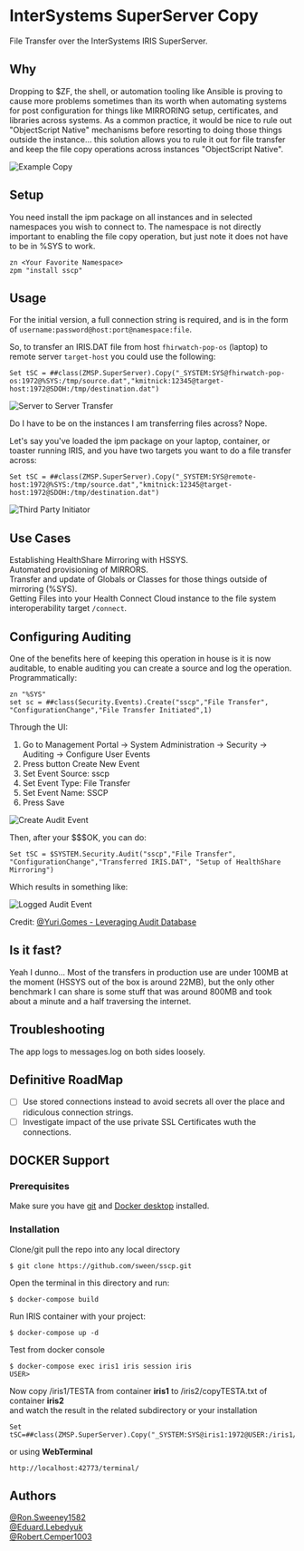 # InterSystems SuperServer Copy
File Transfer over the InterSystems IRIS SuperServer.

## Why
Dropping to $ZF, the shell, or automation tooling like Ansible is proving to cause more problems sometimes than its worth when automating systems for post configuration for things like MIRRORING setup, certificates, and libraries across systems.  As a common practice, it would be nice to rule out "ObjectScript Native" mechanisms before resorting to doing those things outside the instance... this solution allows you to rule it out for file transfer and keep the file copy operations across instances "ObjectScript Native".

<img src="https://github.com/sween/sscp/raw/main/assets/sscp_copy.gif" alt="Example Copy">

## Setup
You need install the ipm package on all instances and in selected namespaces you wish to connect to. The namespace is not directly important to enabling the file copy operation, but just note it does not have to be in %SYS to work.

```
zn <Your Favorite Namespace>  
zpm "install sscp"  
```

## Usage
For the initial version, a full connection string is required, and is in the form of `username:password@host:port@namespace:file`.

So, to transfer an IRIS.DAT file from host `fhirwatch-pop-os` (laptop) to remote server `target-host` you could use the following:

```
Set tSC = ##class(ZMSP.SuperServer).Copy("_SYSTEM:SYS@fhirwatch-pop-os:1972@%SYS:/tmp/source.dat","kmitnick:12345@target-host:1972@SDOH:/tmp/destination.dat")
```
<img src="https://github.com/sween/sscp/raw/main/assets/sscp_server2server.png" alt="Server to Server Transfer">

Do I have to be on the instances I am transferring files across?  Nope.

Let's say you've loaded the ipm package on your laptop, container, or toaster running IRIS, and you have two targets you want to do a file transfer across:

```
Set tSC = ##class(ZMSP.SuperServer).Copy("_SYSTEM:SYS@remote-host:1972@%SYS:/tmp/source.dat","kmitnick:12345@target-host:1972@SDOH:/tmp/destination.dat")
```
<img src="https://github.com/sween/sscp/raw/main/assets/sscp_thirdpartyinitiator.png" alt="Third Party Initiator">

## Use Cases

Establishing HealthShare Mirroring with HSSYS.  
Automated provisioning of MIRRORS.  
Transfer and update of Globals or Classes for those things outside of mirroring (%SYS).  
Getting Files into your Health Connect Cloud instance to the file system interoperability target `/connect`.  

## Configuring Auditing
One of the benefits here of keeping this operation in house is it is now auditable, to enable auditing you can create a source and log the operation. Programmatically:

```objectscript
zn "%SYS"
set sc = ##class(Security.Events).Create("sscp","File Transfer", "ConfigurationChange","File Transfer Initiated",1)
```

Through the UI:

1. Go to Management Portal -> System Administration -> Security -> Auditing -> Configure User Events
2. Press button Create New Event
3. Set Event Source: sscp
4. Set Event Type: File Transfer
5. Set Event Name: SSCP
6. Press Save

<img src="https://github.com/sween/sscp/raw/main/assets/sscp_auditevent.png" alt="Create Audit Event">

Then, after your $$$OK, you can do:

```
Set tSC = $SYSTEM.Security.Audit("sscp","File Transfer", "ConfigurationChange","Transferred IRIS.DAT", "Setup of HealthShare Mirroring")
```

Which results in something like:

<img src="https://github.com/sween/sscp/raw/main/assets/sscp_loggedauditevent.png" alt="Logged Audit Event">

Credit:
[@Yuri.Gomes - Leveraging Audit Database](https://community.intersystems.com/post/leveraging-audit-database)


## Is it fast?

Yeah I dunno... Most of the transfers in production use are under 100MB at the moment (HSSYS out of the box is around 22MB), but the only other benchmark I can share is some stuff that was around 800MB and took about a minute and a half traversing the internet.

## Troubleshooting

The app logs to messages.log on both sides loosely.

## Definitive RoadMap

- [ ] Use stored connections instead to avoid secrets all over the place and ridiculous connection strings.
- [ ] Investigate impact of the use private SSL Certificates wuth the connections.

## 

## DOCKER Support
### Prerequisites   
Make sure you have [git](https://git-scm.com/book/en/v2/Getting-Started-Installing-Git) and [Docker desktop](https://www.docker.com/products/docker-desktop) installed.    
### Installation    
Clone/git pull the repo into any local directory
```
$ git clone https://github.com/sween/sscp.git
```
Open the terminal in this directory and run:
```
$ docker-compose build
```
Run IRIS container with your project:
```
$ docker-compose up -d
```
Test from docker console
```
$ docker-compose exec iris1 iris session iris
USER>
```
Now copy /iris1/TESTA from container **iris1** to /iris2/copyTESTA.txt of container **iris2**   
and watch the result in the related subdirectory or your installation      
```
Set tSC=##class(ZMSP.SuperServer).Copy("_SYSTEM:SYS@iris1:1972@USER:/iris1/TESTA.txt","_SYSTEM:SYS@iris2:1972@USER:/iris2/copyTESTA.txt")
```
or using **WebTerminal**
```
http://localhost:42773/terminal/
```
## Authors

[@Ron.Sweeney1582](https://community.intersystems.com/user/sween-sweeney)  
[@Eduard.Lebedyuk](https://community.intersystems.com/user/eduard-lebedyuk)  
[@Robert.Cemper1003](https://community.intersystems.com/user/robert-cemper-0)  


